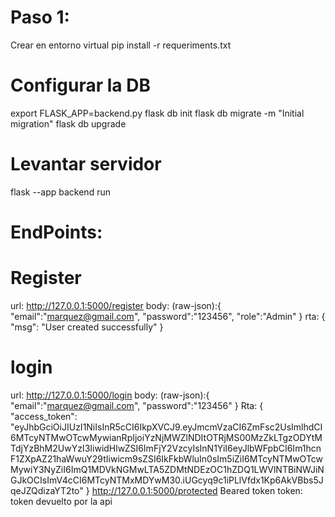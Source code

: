 # Paso 1:
Crear en entorno virtual
pip install -r requeriments.txt

# Configurar la DB
export FLASK_APP=backend.py
flask db init
flask db migrate -m "Initial migration"
flask db upgrade
# Levantar servidor
flask --app backend run

# EndPoints:
# Register
url: http://127.0.0.1:5000/register
body: (raw-json):{
    "email":"marquez@gmail.com", "password":"123456", "role":"Admin"
}
rta: {
    "msg": "User created successfully"
}
# login
url: http://127.0.0.1:5000/login
body: (raw-json):{
    "email":"marquez@gmail.com", "password":"123456"
}
Rta: {
    "access_token": "eyJhbGciOiJIUzI1NiIsInR5cCI6IkpXVCJ9.eyJmcmVzaCI6ZmFsc2UsImlhdCI6MTcyNTMwOTcwMywianRpIjoiYzNjMWZlNDItOTRjMS00MzZkLTgzODYtMTdjYzBhM2UwYzI3IiwidHlwZSI6ImFjY2VzcyIsInN1YiI6eyJlbWFpbCI6Im1hcnF1ZXpAZ21haWwuY29tIiwicm9sZSI6IkFkbWluIn0sIm5iZiI6MTcyNTMwOTcwMywiY3NyZiI6ImQ1MDVkNGMwLTA5ZDMtNDEzOC1hZDQ1LWVlNTBiNWJiNGJkOCIsImV4cCI6MTcyNTMxMDYwM30.iUGcyq9c1iPLlVfdx1Kp6AkVBbs5JqeJZQdizaYT2to"
}
http://127.0.0.1:5000/protected
Beared token
token: token devuelto por la api
